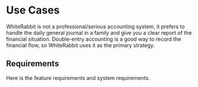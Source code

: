# Use Cases

WhiteRabbit is not a professional/serious accounting system, it prefers to handle the daily general journal in a family
and give you a clear report of the financial situation.
Double-entry accounting is a good way to record the financial flow, so WhiteRabbit uses it as the primary strategy.

## Requirements

Here is the feature requirements and system requirements.

